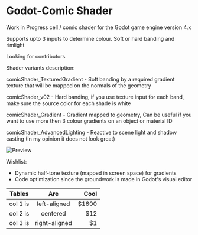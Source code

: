 # Godot-Comic Shader
Work in Progress cell / comic shader for the Godot game engine version 4.x

Supports upto 3 inputs to determine colour. Soft or hard banding and rimlight

Looking for contributors.

Shader variants description:

comicShader_TexturedGradient	- Soft banding by a required gradient texture that will be mapped on the normals of the geometry

comicShader_v02					- Hard banding, if you use texture input for each band, make sure the source color for each shade is white

comicShader_Gradient 			- Gradient mapped to geometry, Can be useful if you want to use more then 3 colour gradients on an object or material ID

comicShader_AdvancedLighting	- Reactive to scene light and shadow casting (In my opinion it does not look great)


![Preview](https://i.postimg.cc/Dy3bTN6K/kyubuscomicshader4.jpg)

Wishlist:
- Dynamic half-tone texture (mapped in screen space) for gradients
- Code optimization since the groundwork is made in Godot's visual editor

| Tables   |      Are      |  Cool |
|----------|:-------------:|------:|
| col 1 is |  left-aligned | $1600 |
| col 2 is |    centered   |   $12 |
| col 3 is | right-aligned |    $1 |
